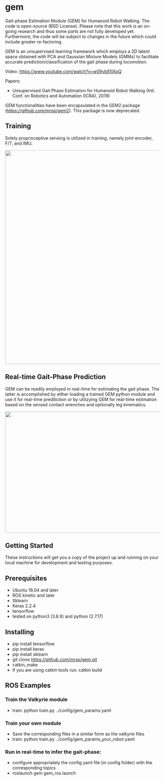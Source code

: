# gem
Gait-phase Estimation Module (GEM) for Humanoid Robot Walking. The code is open-source (BSD License). Please note that this work is an on-going research and thus some parts are not fully developed yet. Furthermore, the code will be subject to changes in the future which could include greater re-factoring.

GEM is an unsupervised learning framework which employs a 2D latent space obtained with PCA and Gaussian Mixture Models (GMMs) to facilitate accurate prediction/classification of the gait phase during locomotion.


Video: https://www.youtube.com/watch?v=w09yb81IXpQ

Papers: 
* Unsupervised Gait Phase Estimation for Humanoid Robot Walking (Intl. Conf. on Robotics and Automation (ICRA), 2019)

GEM functionalities have been encapsulated in the GEM2 package (https://github.com/mrsp/gem2). This package is now deprecated.
 
## Training
Solely proprioceptive sensing is utilized in training, namely joint encoder, F/T, and IMU.


<p align="center">
  <img width="701" height="693" src="img/gem01.png">
</p>


## Real-time Gait-Phase Prediction
GEM can be readily employed in real-time for estimating the gait phase. The latter is accomplished by either loading a trained GEM python module and use it for real-time preditiction or by utilizying GEM for real-time estimation based on the sensed contact wrenches and optionally leg kinematics.

<p align="center">
  <img width="708" height="393" src="img/gem02.png">
</p>



## Getting Started
These instructions will get you a copy of the project up and running on your local machine for development and testing purposes.

## Prerequisites
* Ubuntu 16.04 and later
* ROS kinetic and later
* Sklearn 
* Keras 2.2.4
* tensorflow 
* tested on python3 (3.6.9) and python (2.7.17)

## Installing
* pip install tensorflow
* pip install keras
* pip install sklearn
* git clone https://github.com/mrsp/gem.git
* catkin_make
* If you are using catkin tools run: catkin build  

## ROS Examples
### Train the Valkyrie module
* train: python train.py ../config/gem_params.yaml

### Train your own module
* Save the corresponding files in a similar form as the valkyrie files 
* train: python train.py ../config/gem_params_your_robot.yaml

### Run in real-time to infer the gait-phase:
* configure appropriately the config yaml file (in config folder) with the corresponding topics 
* roslaunch gem gem_ros.launch
